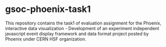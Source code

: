 # gsoc-phoenix-task1
This repository contains the task1 of evaluation assignment for the Phoenix, interactive data visualization - Development of an experiment independent javascript event display framework and data format project posted by Phoenix under CERN HSF organization.
